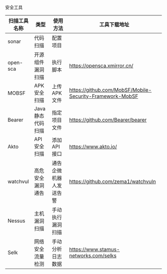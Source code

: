 安全工具

| **扫描工具名称** | **类型**     | **使用方法**    | **工具下载地址**                               |
| ---------- | ---------- | ----------- | ---------------------------------------- |
| sonar      | 代码扫描       | 配置项目        |                                          |
| open-sca   | 开源组件漏洞扫描   | 执行脚本        | <https://opensca.xmirror.cn/>            |
| MOBSF      | APK安全扫描    | 上传APK文件     | <https://github.com/MobSF/Mobile-Security-Framework-MobSF> |
| Bearer     | Java静态代码扫描 | 指定项目文件      | <https://github.com/Bearer/bearer>       |
| Akto       | API安全扫描    | 添加API接口     | <https://www.akto.io/>                   |
| watchvul   | 高危安全漏洞通告   | 通告企微机器人发送告警 | <https://github.com/zema1/watchvuln>     |
| Nessus     | 主机漏洞扫描     | 手动执行漏洞扫描    |                                          |
| Selk       | 网络安全流量检测   | 手动分析日志数据    | <https://www.stamus-networks.com/selks>  |

